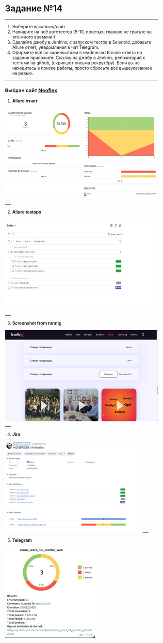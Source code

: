 # Задание №14 

*** 
1. Выберите вакансию/сайт
2. Напишите на неё автотестов (5-10, простых, главное не тратьте на это много времени!)
3. Сделайте джобу в Jenkins, с запуском тестов в  Selenoid, добавьте Allure отчёт, уведомления в чат Telegram.
4. Оформите всё со скриншотами в readme.md
В поле ответа на задание приложите:
Ссылку на джобу в Jenkins, репозиторий с тестами на github, (скриншот письма рекрутёру).
Если вы не находитесь в поиске работы, просто сбросьте всё вышеуказанное на ревью. 
***  
### Выбран сайт [Neoflex](https://www.neoflex.ru/)

1. **Allure отчет**
<img src="tests/resources/Allure_report.jpg" width="600" height="300"/>  
___  

2. **Allure testops**
<img src="tests/resources/allure_testops.jpg" width="600" height="300"/>  
___  

3. **Screenshot from runnig**
<img src="tests/resources/screenshot.png" width="600" height="300"/>
___  

4. **Jira**  
<img src="tests/resources/jira.jpg" width="450" height="300"/>
___  

5. **Telegram**  
<img src="tests/resources/telegram.jpg" width="300" height="300"/>
